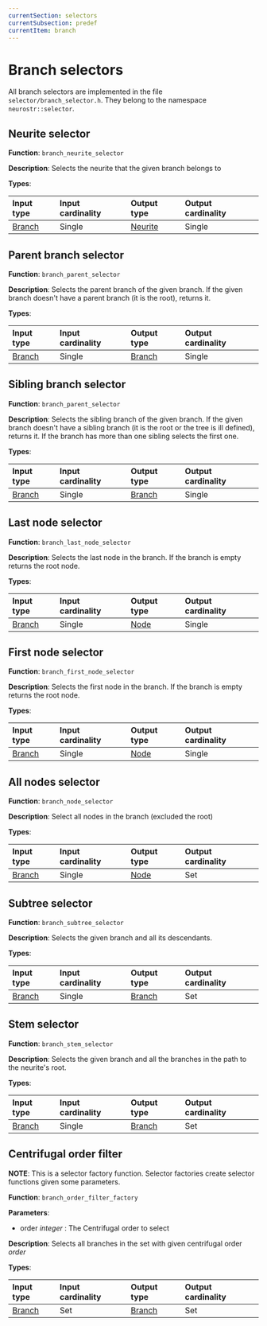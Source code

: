 ```yaml
---
currentSection: selectors
currentSubsection: predef
currentItem: branch
---
```

# Branch selectors

All branch selectors are implemented in the file `selector/branch_selector.h`. They belong to the namespace  `neurostr::selector`.

## Neurite selector <a id="neurite"></a>

**Function**:  `branch_neurite_selector`

**Description**: Selects the neurite that the given branch belongs to

**Types**:

|Input type|Input cardinality|Output type|Output cardinality|
|:---|:---|:---|:---|
| [Branch] | Single | [Neurite] | Single|

## Parent branch selector <a id="parent"></a>

**Function**:  `branch_parent_selector`

**Description**: Selects the parent branch of the given branch. If the given branch doesn't have a parent branch (it is the root), returns it.

**Types**:

|Input type|Input cardinality|Output type|Output cardinality|
|:---|:---|:---|:---|
| [Branch] | Single | [Branch] | Single|

## Sibling branch selector <a id="sibling"></a>

**Function**:  `branch_parent_selector`

**Description**: Selects the sibling branch of the given branch. If the given branch doesn't have a sibling branch (it is the root or the tree is ill defined), returns it. If the branch has more than one sibling selects the first one.

**Types**:

|Input type|Input cardinality|Output type|Output cardinality|
|:---|:---|:---|:---|
| [Branch] | Single | [Branch] | Single|


## Last node selector <a id="last_node"></a>

**Function**:  `branch_last_node_selector`

**Description**: Selects the last node in the branch. If the branch is empty returns the root node.

**Types**:

|Input type|Input cardinality|Output type|Output cardinality|
|:---|:---|:---|:---|
| [Branch] | Single | [Node] | Single|

## First node selector <a id="first_node"></a>

**Function**:  `branch_first_node_selector`

**Description**: Selects the first node in the branch. If the branch is empty returns the root node.

**Types**:

|Input type|Input cardinality|Output type|Output cardinality|
|:---|:---|:---|:---|
| [Branch] | Single | [Node] | Single|

## All nodes selector <a id="nodes"></a>

**Function**:  `branch_node_selector`

**Description**: Select all nodes in the branch (excluded the root)

**Types**:

|Input type|Input cardinality|Output type|Output cardinality|
|:---|:---|:---|:---|
| [Branch] | Single | [Node] | Set|

## Subtree selector <a id="subtree"></a>

**Function**:  `branch_subtree_selector`

**Description**: Selects the given branch and all its descendants.

**Types**:

|Input type|Input cardinality|Output type|Output cardinality|
|:---|:---|:---|:---|
| [Branch] | Single | [Branch] | Set|

## Stem selector <a id="stem"></a>

**Function**:  `branch_stem_selector`

**Description**: Selects the given branch and all the branches in the path to the neurite's root.

**Types**:

|Input type|Input cardinality|Output type|Output cardinality|
|:---|:---|:---|:---|
| [Branch] | Single | [Branch] | Set|

## Centrifugal order filter <a id="order"></a>

**NOTE**: This is a selector factory function. Selector factories create selector functions given some parameters.

**Function**:  `branch_order_filter_factory`

**Parameters**:
  - order *integer* : The Centrifugal order to select

**Description**: Selects all branches in the set with given centrifugal order *order*

**Types**:

|Input type|Input cardinality|Output type|Output cardinality|
|:---|:---|:---|:---|
| [Branch] | Set | [Branch] | Set|


[Node]: ../goals_architecture.html#node
[Branch]: ../goals_architecture.html#branch
[Neurite]: ../goals_architecture.html#neurite
[Neuron]: ../goals_architecture.html#neuron
